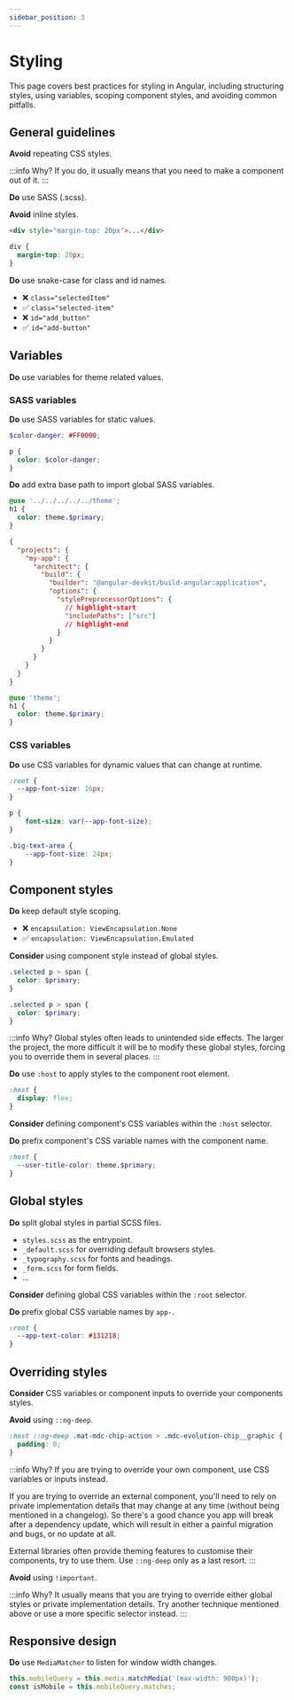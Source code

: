 ```yaml
---
sidebar_position: 3
---
```

# Styling
This page covers best practices for styling in Angular, including structuring styles, using variables, scoping component styles, and avoiding common pitfalls.

## General guidelines

**Avoid** repeating CSS styles.

:::info Why?
If you do, it usually means that you need to make a component out of it.
:::

**Do** use SASS (.scss).

**Avoid** inline styles.
```html title="❌ user.component.html"
<div style="margin-top: 20px">...</div>
```

```scss title="✅ user.component.scss"
div { 
  margin-top: 20px;
}
```

**Do** use snake-case for class and id names.
- ❌ `class="selectedItem"`
- ✅ `class="selected-item"`
- ❌ `id="add_button"`
- ✅ `id="add-button"`

## Variables

**Do** use variables for theme related values.

### SASS variables

**Do** use SASS variables for static values.
```scss 
$color-danger: #FF0000;

p {
  color: $color-danger;
}
```

**Do** add extra base path to import global SASS variables.

```scss title="❌ user.component.scss"
@use '../../../../../theme';
h1 {
  color: theme.$primary;
}
```

```json title="✅ angular.json"
{
  "projects": {
    "my-app": {
      "architect": {
        "build": {
          "builder": "@angular-devkit/build-angular:application",
          "options": {
            "stylePreprocessorOptions": {
              // highlight-start
              "includePaths": ["src"]
              // highlight-end
            }
          }
        }
      }
    }
  }
}
```

```scss title="✅ user.component.scss"
@use 'theme';
h1 {
  color: theme.$primary;
}
```

### CSS variables

**Do** use CSS variables for dynamic values that can change at runtime.
```scss 
:root {
  --app-font-size: 16px;
}

p {
    font-size: var(--app-font-size);
}

.big-text-area {
    --app-font-size: 24px;
}
```

## Component styles

**Do** keep default style scoping.
- ❌ `encapsulation: ViewEncapsulation.None`
- ✅ `encapsulation: ViewEncapsulation.Emulated`

**Consider** using component style instead of global styles.

```scss title="❌ styles.scss"
.selected p > span {
  color: $primary;
}
```

```scss title="✅ user-card.component.scss"
.selected p > span {
  color: $primary;
}
```

:::info Why?
Global styles often leads to unintended side effects. The larger the project, the more difficult it will be to modify these global styles, 
forcing you to override them in several places.
:::

**Do** use `:host` to apply styles to the component root element.
```scss title="✅ user.component.scss"
:host { 
  display: flex;
}
```

**Consider** defining component's CSS variables within the `:host` selector.

**Do** prefix component's CSS variable names with the component name.

```scss title="✅ user.component.scss"
:host { 
  --user-title-color: theme.$primary;
}
```

## Global styles

**Do** split global styles in partial SCSS files.
- `styles.scss` as the entrypoint. 
- `_default.scss` for overriding default browsers styles.
- `_typography.scss` for fonts and headings.
- `_form.scss` for form fields.
- ...

**Consider** defining global CSS variables within the `:root` selector.

**Do** prefix global CSS variable names by `app-`.

```scss title="✅ user.component.scss"
:root { 
  --app-text-color: #131218;
}
```


## Overriding styles

**Consider** CSS variables or component inputs to override your components styles.

**Avoid** using `::ng-deep`.

```scss title="❌ user.component.ts"
:host ::ng-deep .mat-mdc-chip-action > .mdc-evolution-chip__graphic {
  padding: 0;
}
```

:::info Why?
If you are trying to override your own component, use CSS variables or inputs instead.

If you are trying to override an external component, you'll need to rely on private implementation details that may change at any time (without being mentioned in a changelog). 
So there's a good chance you app will break after a dependency update, which will result in either a painful migration and bugs, or no update at all.

External libraries often provide theming features to customise their components, try to use them. Use `::ng-deep` only as a last resort.
:::

**Avoid** using `!important`.

:::info Why?
It usually means that you are trying to override either global styles or private implementation details. 
Try another technique mentioned above or use a more specific selector instead.
:::

## Responsive design

**Do** use `MediaMatcher` to listen for window width changes.
```ts title="✅ layout.component.ts"
this.mobileQuery = this.media.matchMedia('(max-width: 900px)');
const isMobile = this.mobileQuery.matches;
```
